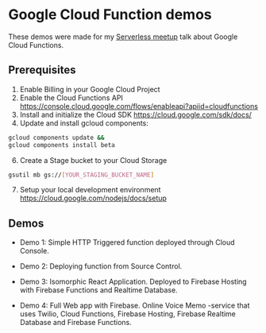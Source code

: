 # Google Cloud Function demos

These demos were made for my [Serverless meetup](https://www.meetup.com/Serverless-Finland/events/240578315/) talk about Google Cloud Functions.

## Prerequisites

1. Enable Billing in your Google Cloud Project
2. Enable the Cloud Functions API https://console.cloud.google.com/flows/enableapi?apiid=cloudfunctions
4. Install and initialize the Cloud SDK https://cloud.google.com/sdk/docs/
5. Update and install gcloud components:

```sh
gcloud components update &&
gcloud components install beta
```

6. Create a Stage bucket to your Cloud Storage

```sh
gsutil mb gs://[YOUR_STAGING_BUCKET_NAME]
```

7. Setup your local development environment https://cloud.google.com/nodejs/docs/setup

## Demos

- Demo 1:
  Simple HTTP Triggered function deployed through Cloud Console.

- Demo 2: Deploying function from Source Control.

- Demo 3: Isomorphic React Application.
  Deployed to Firebase Hosting with Firebase Functions and Realtime Database. 

- Demo 4: Full Web app with Firebase.
  Online Voice Memo -service that uses Twilio, Cloud Functions, Firebase Hosting, Firebase Realtime Database and Firebase Functions.
